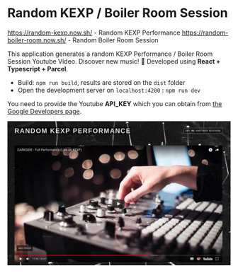 # Random KEXP / Boiler Room Session

https://random-kexp.now.sh/ - Random KEXP Performance
https://random-boiler-room.now.sh/ - Random Boiler Room Session


This application generates a random KEXP Performance / Boiler Room Session Youtube Video. Discover new music! 🎵 
Developed using **React + Typescript + Parcel**.

- Build: `npm run build`, results are stored on the `dist` folder 
- Open the development server on `localhost:4200` : `npm run dev`

You need to provide the Youtube **API_KEY** which you can obtain from [the Google Developers page](https://developers.google.com/).

![Random KEXP Session Screenshot](./public/assets/screenshot.png)

